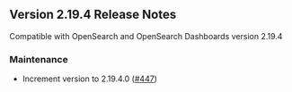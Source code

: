 ## Version 2.19.4 Release Notes

Compatible with OpenSearch and OpenSearch Dashboards version 2.19.4

### Maintenance
* Increment version to 2.19.4.0 ([#447](https://github.com/opensearch-project/ml-commons-dashboards/pull/447))